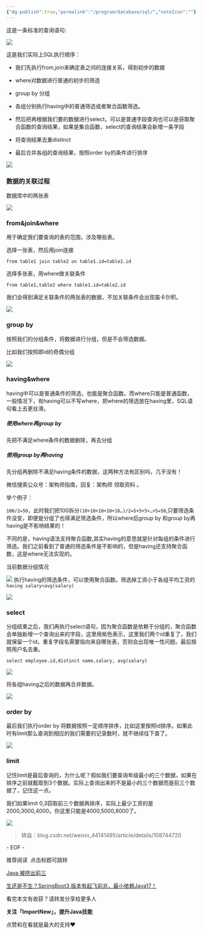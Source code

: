 ```yaml
---
{"dg-publish":true,"permalink":"/program/database/sql/","noteIcon":""}
---
```



这是一条标准的查询语句:  

![](https://mmbiz.qpic.cn/mmbiz_png/8KKrHK5ic6XBWqRJK93s6iaF9XhibickkT8MpLabn3VTHvK28W2xiaRmJnfIibnhnzQN82ezbUIa4Kf0dcTjeianQhlNA/640?wx_fmt=png&random=0.8376624600892231&wxfrom=5&wx_lazy=1&wx_co=1)

这是我们实际上SQL执行顺序：

*   我们先执行from,join来确定表之间的连接关系，得到初步的数据
    
*   where对数据进行普通的初步的筛选
    
*   group by 分组
    
*   各组分别执行having中的普通筛选或者聚合函数筛选。
    
*   然后把再根据我们要的数据进行select，可以是普通字段查询也可以是获取聚合函数的查询结果，如果是集合函数，select的查询结果会新增一条字段
    
*   将查询结果去重distinct
    
*   最后合并各组的查询结果，按照order by的条件进行排序
    

![](https://mmbiz.qpic.cn/mmbiz_png/8KKrHK5ic6XBWqRJK93s6iaF9XhibickkT8MliaCnbDiaeeFlM6kDNJDjtquKzlIIHN0opcuCsAXzazRbUtaKXd7zVzQ/640?wx_fmt=png&random=0.9020206554951093&wxfrom=5&wx_lazy=1&wx_co=1)

### **数据的关联过程**

数据库中的两张表

![](https://mmbiz.qpic.cn/mmbiz_png/8KKrHK5ic6XBWqRJK93s6iaF9XhibickkT8M7JiarOd3myPym6BjuZZDic4Tx568nfMNEuDUoT0DIiaASgXEBCanvKxAg/640?wx_fmt=png&random=0.6173145097025767&wxfrom=5&wx_lazy=1&wx_co=1)

### **from&join&where**

用于确定我们要查询的表的范围，涉及哪些表。

选择一张表，然后用join连接

```
from table1 join table2 on table1.id=table2.id
```

选择多张表，用where做关联条件

```
from table1,table2 where table1.id=table2.id
```

我们会得到满足关联条件的两张表的数据，不加关联条件会出现笛卡尔积。

![](https://mmbiz.qpic.cn/mmbiz_png/8KKrHK5ic6XBWqRJK93s6iaF9XhibickkT8MQ4kqWiaWbAmb7wNN0EV4g8RlOkyf7iaxRUEJkmYDH2RHkXbIJlDe9NVA/640?wx_fmt=png&random=0.12067204242260776&wxfrom=5&wx_lazy=1&wx_co=1)

### **group by**

按照我们的分组条件，将数据进行分组，但是不会筛选数据。

比如我们按照即id的奇偶分组

![](https://mmbiz.qpic.cn/mmbiz_png/8KKrHK5ic6XBWqRJK93s6iaF9XhibickkT8MibMyojzzn1zMMib5GDz5fI1K02sufJxS9mKcNN8jX3jR82apoZLXTHAQ/640?wx_fmt=png&random=0.6046945431133164&wxfrom=5&wx_lazy=1&wx_co=1)

### **having&where**

having中可以是普通条件的筛选，也能是聚合函数。而where只能是普通函数，一般情况下，有having可以不写where，把where的筛选放在having里，SQL语句看上去更丝滑。

##### 使用where再group by

先把不满足where条件的数据删除，再去分组

##### 使用group by再having

先分组再删除不满足having条件的数据，这两种方法有区别吗，几乎没有！

微信搜索公众号：架构师指南，回复：架构师 领取资料 。

举个例子：

`100/2=50`，此时我们把100拆分`(10+10+10+10+10…)/2=5+5+5+…+5=50`,只要筛选条件没变，即便是分组了也得满足筛选条件，所以where后group by 和group by再having是不影响结果的！

不同的是，having语法支持聚合函数,其实having的意思就是针对每组的条件进行筛选。我们之前看到了普通的筛选条件是不影响的，但是having还支持聚合函数，这是where无法实现的。

当前数据分组情况

![](https://mmbiz.qpic.cn/mmbiz_png/8KKrHK5ic6XBWqRJK93s6iaF9XhibickkT8MibMyojzzn1zMMib5GDz5fI1K02sufJxS9mKcNN8jX3jR82apoZLXTHAQ/640?wx_fmt=png&random=0.5118015173602497&wxfrom=5&wx_lazy=1&wx_co=1)
执行having的筛选条件，可以使用聚合函数。筛选掉工资小于各组平均工资的`having salary<avg(salary)`

![](https://mmbiz.qpic.cn/mmbiz_png/8KKrHK5ic6XBWqRJK93s6iaF9XhibickkT8Mr2MqRTqFxibByXo27ahmhw6pz5PuFvdn6AIItjYujib5f5Fuib9MjzODw/640?wx_fmt=png&random=0.16104042459074108&wxfrom=5&wx_lazy=1&wx_co=1)

### **select**

分组结束之后，我们再执行select语句，因为聚合函数是依赖于分组的，聚合函数会单独新增一个查询出来的字段，这里用紫色表示，这里我们两个id重复了，我们就保留一个id，重复字段名需要指向来自哪张表，否则会出现唯一性问题。最后按照用户名去重。

```
select employee.id,distinct name,salary, avg(salary)
```

![](https://mmbiz.qpic.cn/mmbiz_png/8KKrHK5ic6XBWqRJK93s6iaF9XhibickkT8MOickUy3MbrRY3yJOib87lovfgXibKkYuSLHZvMYqjasf9nqDiapYa7Licpw/640?wx_fmt=png&random=0.7707866383011122&wxfrom=5&wx_lazy=1&wx_co=1)

将各组having之后的数据再合并数据。

![](https://mmbiz.qpic.cn/mmbiz_png/8KKrHK5ic6XBWqRJK93s6iaF9XhibickkT8MQn9YRISZKmBicnnH8eicakx8q9KZU0ibpNquXQ3YaOl6Ye6ZHOP29PiceQ/640?wx_fmt=png&random=0.26377685340116797&wxfrom=5&wx_lazy=1&wx_co=1)

### **order by**

最后我们执行order by 将数据按照一定顺序排序，比如这里按照id排序。如果此时有limit那么查询到相应的我们需要的记录数时，就不继续往下查了。

![](https://mmbiz.qpic.cn/mmbiz_png/8KKrHK5ic6XBWqRJK93s6iaF9XhibickkT8MSIeicAibWnoJSrMBZ21ez6fYzyACSMmVrSx8mSXficCGiasIIL6E1KRrCw/640?wx_fmt=png&random=0.8145033475826966&wxfrom=5&wx_lazy=1&wx_co=1)

### **limit**

记住limit是最后查询的，为什么呢？假如我们要查询年级最小的三个数据，如果在排序之前就截取到3个数据。实际上查询出来的不是最小的三个数据而是前三个数据了，记住这一点。

我们如果limit 0,3窃取前三个数据再排序，实际上最少工资的是2000,3000,4000。你这里只能是4000,5000,8000了。

![](https://mmbiz.qpic.cn/mmbiz_png/8KKrHK5ic6XBWqRJK93s6iaF9XhibickkT8M1WXX6yU9QRpWW5icOibQ6Ij4KNSiaM7joGtEdvuVHHDkSAkHPKHrc4aGw/640?wx_fmt=png&random=0.6708150334017671&wxfrom=5&wx_lazy=1&wx_co=1)

> 转自：blog.csdn.net/weixin_44141495/article/details/108744720

\- EOF -

推荐阅读  点击标题可跳转

[Java 被挤出前三](http://mp.weixin.qq.com/s?__biz=MjM5NzMyMjAwMA==&mid=2651526419&idx=1&sn=41a857ad5f471a38f081d2db92a2fe3e&chksm=bd24796c8a53f07ab5dec9473f6c155c2f7fc851db60d00b749baeac4820f9e6e2bd34a5aa5d&scene=21#wechat_redirect)  

[生还是不生？SpringBoot3 版本有起飞前兆，最小依赖Java17！](http://mp.weixin.qq.com/s?__biz=MjM5NzMyMjAwMA==&mid=2651509875&idx=1&sn=8ff6ff7cc8cd36d2dfbbe5b50a815c32&chksm=bd25b80c8a52311a2e0254f7a67a63b2a3ba94a1301e8d0197ff3a8c75573c6b1805b439a256&scene=21#wechat_redirect)

看完本文有收获？请转发分享给更多人  

**关注「ImportNew」，提升Java技能**

  
点赞和在看就是最大的支持❤️